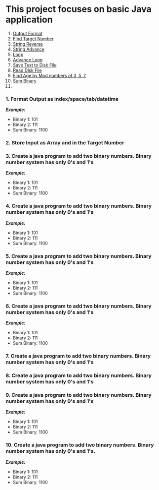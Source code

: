 <h1>This project focuses on basic Java application</h1>
<ol>
    <a href="#topic1"><li>Output Format</li></a>
    <a href="#topic2"><li>Find Target Number</li></a>
    <a href="#topic3"><li>String Reverse</li></a>
    <a href="#topic4"><li>String Advance</li></a>
    <a href="#topic5"><li>Loop</li></a>
    <a href="#topic6"><li>Advance Loop</li></a>
    <a href="#topic7"><li>Save Text to Disk File</li></a>
    <a href="#topic8"><li>Read Disk File</li></a>
    <a href="#topic9"><li>Find Age by Mod numbers of 3, 5, 7</li></a>
    <a href="#topic10"><li>Sum Binary</li></a>
    <a href="#11"><li></li></a>
</ol>
<div id="topic1"><h3>1. Format Output as index/space/tab/datetime</h3></div>
<b><i> Example:</i></b>
 <ul>
    <li>Binary 1: 101</li>
    <li>Binary 2: 111</li>
    <li>Sum Binary: 1100</li>
</ul>
<div id="topic2"><h3>2. Store Input as Array and in the Target Number </h3></div>
<div id="topic3"><h3>3. Create a java program to add two binary numbers. Binary number system has only 0's and 1's</h3></div>
<b><i> Example:</i></b>
 <ul>
    <li>Binary 1: 101</li>
    <li>Binary 2: 111</li>
    <li>Sum Binary: 1100</li>
</ul>
<div id="topic4"><h3>4. Create a java program to add two binary numbers. Binary number system has only 0's and 1's</h3></div>
<b><i> Example:</i></b>
 <ul>
    <li>Binary 1: 101</li>
    <li>Binary 2: 111</li>
    <li>Sum Binary: 1100</li>
</ul>
<div id="topic5"><h3>5. Create a java program to add two binary numbers. Binary number system has only 0's and 1's</h3></div>
<b><i> Example:</i></b>
 <ul>
    <li>Binary 1: 101</li>
    <li>Binary 2: 111</li>
    <li>Sum Binary: 1100</li>
</ul>
<div id="topic6"><h3>6. Create a java program to add two binary numbers. Binary number system has only 0's and 1's</h3>
<b><i> Example:</i></b>
 <ul>
    <li>Binary 1: 101</li>
    <li>Binary 2: 111</li>
    <li>Sum Binary: 1100</li>
</ul>
</div>
<div id="topic7"><h3>7. Create a java program to add two binary numbers. Binary number system has only 0's and 1's</h3></div>
<div id="topic8"><h3>8. Create a java program to add two binary numbers. Binary number system has only 0's and 1's</h3></div>
<div id="topic9"><h3>9. Create a java program to add two binary numbers. Binary number system has only 0's and 1's</h3>
<b><i> Example:</i></b>
 <ul>
    <li>Binary 1: 101</li>
    <li>Binary 2: 111</li>
    <li>Sum Binary: 1100</li>
</ul>
</div>
<h3 id="topic10">10. Create a java program to add two binary numbers. Binary number system has only 0's and 1's.</h3>
<b><i> Example:</i></b>
 <ul>
    <li>Binary 1: 101</li>
    <li>Binary 2: 111</li>
    <li>Sum Binary: 1100</li>
</ul>

